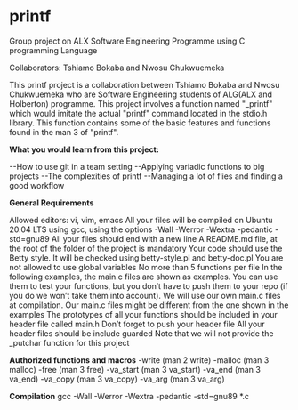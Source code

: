 # printf
Group project on ALX Software Engineering Programme using C programming Language

Collaborators:  Tshiamo Bokaba and Nwosu Chukwuemeka

This printf project is a collaboration between Tshiamo Bokaba and Nwosu Chukwuemeka who are Software Engineering students of ALG(ALX and Holberton) programme. This project involves a function named "_printf" which would imitate the actual "printf" command located in the stdio.h library. This function contains some of the basic features and functions found in the man 3 of "printf".

**What you would learn from this project:**

--How to use git in a team setting
--Applying variadic functions to big projects
--The complexities of printf
--Managing a lot of flies and finding a good workflow

**General Requirements**

Allowed editors: vi, vim, emacs
All your files will be compiled on Ubuntu 20.04 LTS using gcc, using the options -Wall -Werror -Wextra -pedantic -std=gnu89
All your files should end with a new line
A README.md file, at the root of the folder of the project is mandatory
Your code should use the Betty style. It will be checked using betty-style.pl and betty-doc.pl
You are not allowed to use global variables
No more than 5 functions per file
In the following examples, the main.c files are shown as examples. You can use them to test your functions, but you don’t have to push them to your repo (if you do we won’t take them into account). We will use our own main.c files at compilation. Our main.c files might be different from the one shown in the examples
The prototypes of all your functions should be included in your header file called main.h
Don’t forget to push your header file
All your header files should be include guarded
Note that we will not provide the _putchar function for this project

**Authorized functions and macros**
-write (man 2 write)
-malloc (man 3 malloc)
-free (man 3 free)
-va_start (man 3 va_start)
-va_end (man 3 va_end)
-va_copy (man 3 va_copy)
-va_arg (man 3 va_arg)

**Compilation**
gcc -Wall -Werror -Wextra -pedantic -std=gnu89 *.c





